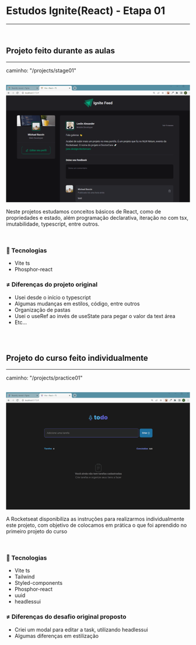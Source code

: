 <h1>Estudos Ignite(React) - Etapa 01</h1>
<hr>
<!-- <h3>Tópicos</h3> -->

<!-- <ul>

<li><a href="#course">Projeto feito durante as aulas</a></li> 
<li><a href="">Projeto do curso feito individualmente</a></li> 

</ul> -->

<br>

<h2 id="course">Projeto feito durante as aulas</h2>
<hr>
<p>caminho: "/projects/stage01"</p>

<br>
<img src="./readme/stage.gif" alt="course-project-gif" />


<p>
    Neste projetos estudamos conceitos básicos de React, como de propriedades e estado, além programação declarativa,
    iteração no com tsx, imutabilidade, typescript, entre outros.
</p>

<br>

<h3>🚀 Tecnologias</h3>
<ul>
    <li>Vite ts</li>
    <li>Phosphor-react</li>
</ul>

<h3>≠ Diferenças do projeto original</h3>
<ul>
    <li>Usei desde o início o typescript</li>
    <li>Algumas mudanças em estilos, código, entre outros</li>
    <li>Organização de pastas</li>
    <li>Usei o useRef ao invés de useState para pegar o valor da text área</li>
    <li>Etc...</li>
</ul>




<br>
<br>

<h2 id="individual-course">Projeto do curso feito individualmente</h2>
<hr>
<p>caminho: "/projects/practice01"</p>

<br>
<img src="./readme/practice.gif" alt="individual-course-project-gif" />


<p>
    A Rocketseat disponibiliza as instruções para realizarmos individualmente este projeto, com objetivo de colocamos em prática o que foi aprendido no primeiro projeto do curso
</p>

<br>

<h3>🚀 Tecnologias</h3>
<ul>
    <li>Vite ts</li>
    <li>Tailwind</li>
    <li>Styled-components</li>
    <li>Phosphor-react</li>
    <li>uuid</li>
    <li>headlessui</li>
</ul>

<h3>≠ Diferenças do desafio original proposto</h3>
<ul>
    <li>Criei um modal para editar a task, utilizando headlessui</li>
    <li>Algumas diferenças em estilização</li>
</ul>


